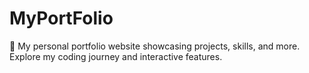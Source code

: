 # MyPortFolio
🚀 My personal portfolio website showcasing projects, skills, and more. Explore my coding journey and interactive features.